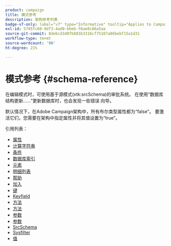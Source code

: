 ```yaml
---
product: campaign
title: 模式参考
description: 架构参考列表
badge-v7-only: label="v7" type="Informative" tooltip="Applies to Campaign Classic v7 only"
exl-id: 5745fc60-9df3-4ad0-bbeb-f6ae8c86a5aa
source-git-commit: 8debcd3d8fb883b3316cf75187a86bebf15a1d31
workflow-type: tm+mt
source-wordcount: '90'
ht-degree: 21%

---
```


# 模式参考 {#schema-reference}

在编辑模式时，可使用基于源模式(xtk:srcSchema)的审批系统。 在使用“数据库结构更新……”更新数据库时，也会发现一些错误 向导。

默认情况下，在Adobe Campaign架构中，所有布尔类型属性都为“false”。 要激活它们，您需要在架构中指定属性并将其值设置为“true”。

引用列表：

* [属性](schema/attribute.md)
* [计算字符串](schema/compute-string.md)
* [条件](schema/condition.md)
* [数据库索引](schema/db-index.md)
* [元素](schema/element.md)
* [明细列表](schema/enumeration.md)
* [帮助](schema/help.md)
* [加入](schema/join.md)
* [键](schema/key.md)
* [Keyfield](schema/keyfield.md)
* [方法](schema/method.md)
* [方法](schema/methods.md)
* [参数](schema/param.md)
* [参数](schema/parameters.md)
* [SrcSchema](schema/srcschema.md)
* [Sysfilter](schema/sysfilter.md)
* [值](schema/value.md)

